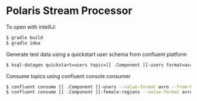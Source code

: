 # Polaris Stream Processor

To open with intelliJ:

```sh
$ gradle build
$ gradle idea
```

Generate test data using a quickstart user schema from confluent platform

```sh
$ ksql-datagen quickstart=users topic=[[ .Component ]]-users format=avro maxInterval=10000
```

Consume topics using confluent console consumer

```sh
$ confluent consume [[ .Component ]]-users --value-format avro --from-beginning
$ confluent consume [[ .Component ]]-female-regions --value-format avro --from-beginning
```